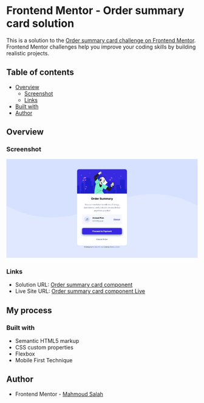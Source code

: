 # Frontend Mentor - Order summary card solution

This is a solution to the [Order summary card challenge on Frontend Mentor](https://www.frontendmentor.io/challenges/order-summary-component-QlPmajDUj). Frontend Mentor challenges help you improve your coding skills by building realistic projects.
## Table of contents

- [Overview](#overview)
  - [Screenshot](#screenshot)
  - [Links](#links)
- [Built with](#built-with)
- [Author](#author)

## Overview

### Screenshot

![Not_Found](images/screenshot.jpeg)

### Links

- Solution URL: [Order summary card component](https://github.com/Mahmoud2227/order-summary-component-frontendmentor)
- Live Site URL: [Order summary card component Live](https://mahmoud2227.github.io/order-summary-component-frontendmentor)

## My process

### Built with

- Semantic HTML5 markup
- CSS custom properties
- Flexbox
- Mobile First Technique


## Author


- Frontend Mentor - [Mahmoud Salah](https://www.frontendmentor.io/profile/Mahmoud2227)
